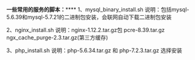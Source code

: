******************************一些常用的服务的脚本：**********************************
1、mysql_binary_install.sh
说明：包括mysql-5.6.39和mysql-5.7.21的二进制包安装，会联网自动下载二进制包安装

2、nginx_install.sh
说明：nginx-1.12.2.tar.gz包 pcre-8.39.tar.gz ngx_cache_purge-2.3.tar.gz(第三方缓存)

3、php_install.sh
说明：php-5.6.34.tar.gz 和 php-7.2.3.tar.gz 选择安装

